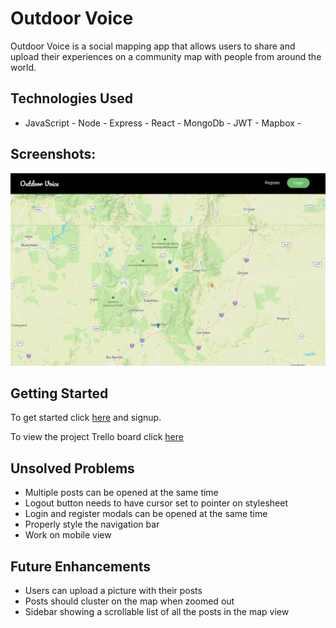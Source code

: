 # Outdoor Voice

Outdoor Voice is a social mapping app that allows users to share and upload their experiences on a community map with people from around the world.

## Technologies Used

- JavaScript - Node - Express - React - MongoDb - JWT - Mapbox -

## Screenshots:

![Screenshot](./screenshots/main.png "App screenshot")

## Getting Started

To get started click [here](https://main--comforting-cucurucho-b43466.netlify.app/) and signup.

To view the project Trello board click [here](https://trello.com/invite/b/Hr2iWZoZ/a4e768bc26ffaa77d5273966efc852d0/project-management)

## Unsolved Problems

- Multiple posts can be opened at the same time
- Logout button needs to have cursor set to pointer on stylesheet
- Login and register modals can be opened at the same time
- Properly style the navigation bar
- Work on mobile view

## Future Enhancements

- Users can upload a picture with their posts
- Posts should cluster on the map when zoomed out
- Sidebar showing a scrollable list of all the posts in the map view
